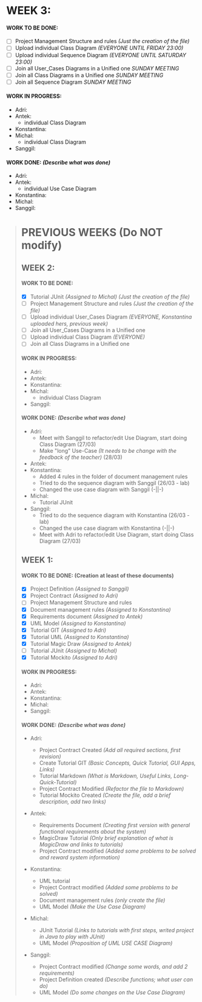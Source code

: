 
# WEEK 3:
#### WORK TO BE DONE:

 - [ ] Project Management Structure and rules *(Just the creation of the file)*
 - [ ] Upload individual Class Diagram *(EVERYONE UNTIL FRIDAY 23:00)*
 - [ ] Upload individual Sequence Diagram *(EVERYONE UNTIL SATURDAY 23:00)*
 - [ ] Join all User_Cases Diagrams in a Unified one *SUNDAY MEETING*
 - [ ] Join all Class Diagrams in a Unified one *SUNDAY MEETING*
 - [ ] Join all Sequence Diagram *SUNDAY MEETING*

#### WORK IN PROGRESS:

* Adri:
* Antek:
   - individual Class Diagram
* Konstantina:
* Michal: 
   - individual Class Diagram
* Sanggil:

#### WORK DONE: *(Describe what was done)*

 * Adri:
 * Antek:
   - individual Use Case Diagram
 * Konstantina:
 * Michal: 
 * Sanggil:


> # PREVIOUS WEEKS **(Do NOT modify)**
> ## WEEK 2:
> #### WORK TO BE DONE:
> 
>  - [X] Tutorial JUnit *(Assigned to Michal)* *(Just the creation of the file)* 
>  - [ ] Project Management Structure and rules *(Just the creation of the file)*
>  - [ ] Upload individual User_Cases Diagram *(EVERYONE, Konstantina uploaded hers, previous week)*
>  - [ ] Join all User_Cases Diagrams in a Unified one
>  - [ ] Upload individual Class Diagram *(EVERYONE)*
>  - [ ] Join all Class Diagrams in a Unified one
> 
> #### WORK IN PROGRESS:
> 
> * Adri:
> * Antek:
> * Konstantina:
> * Michal: 
>    - individual Class Diagram
> * Sanggil:
> 
> #### WORK DONE: *(Describe what was done)*
> 
>  * Adri:
>    - Meet with Sanggil to refactor/edit Use Diagram, start doing Class Diagram (27/03)
>    - Make "long" Use-Case _(It needs to be change with the feedback of the teacher)_ (28/03)  
>  * Antek:  
>  * Konstantina:
>    - Added 4 rules in the folder of document management rules
>    - Tried to do the sequence diagram with Sanggil (26/03 - lab)
>    - Changed the use case diagram with Sanggil (-||-)  
>  * Michal: 
>    - Tutorial JUnit  
>  * Sanggil:
>    - Tried to do the sequence diagram with Konstantina (26/03 - lab)
>    - Changed the use case diagram with Konstantina (-||-)
>    - Meet with Adri to refactor/edit Use Diagram, start doing Class Diagram (27/03)
> 
> ## WEEK 1:
> #### WORK TO BE DONE: (Creation at least of these documents)
> 
>  - [X] Project Definition *(Assigned to Sanggil)*
>  - [X] Project Contract *(Assigned to Adri)*
>  - [ ] Project Management Structure and rules
>  - [X] Document management rules *(Assigned to Konstantina)*
>  - [X] Requirements document *(Assigned to Antek)*
>  - [X] UML Model *(Assigned to Konstantina)*
>  - [X] Tutorial GIT *(Assigned to Adri)*
>  - [X] Tutorial UML *(Assigned to Konstantina)*
>  - [X] Tutorial Magic Draw *(Assigned to Antek)*
>  - [ ] Tutorial JUnit *(Assigned to Michal)*
>  - [X] Tutorial Mockito *(Assigned to Adri)*
> 
> #### WORK IN PROGRESS:
> 
> * Adri:
> * Antek:
> * Konstantina:
> * Michal: 
> * Sanggil:
> 
> #### WORK DONE: *(Describe what was done)*
> * Adri:
>    - Project Contract Created *(Add all required sections, first revision)*
>    - Create Tutorial GIT *(Basic Concepts, Quick Tutorial, GUI Apps, Links)*
>    - Tutorial Markdown _(What is Markdown, Useful Links, Long-Quick-Tutorial)_
>    - Project Contract Modified *(Refactor the file to Markdown)*
>    - Tutorial Mockito Created _(Create the file, add a brief description, add two links)_
> * Antek:
>    - Requirements Document *(Creating first version with general functional requirements about the system)*
>    - MagicDraw Tutorial *(Only brief explanation of what is MagicDraw and links to tutorials)*
>    - Project Contract modified *(Added some problems to be solved and reward system information)*
> * Konstantina:
>    - UML tutorial
>    - Project Contract modified *(Added some problems to be solved)*
>    - Document management rules *(only create the file)*
>    - UML Model *(Make the Use Case Diagram)*
> * Michal:
>   - JUnit Tutorial *(Links to tutorials with first steps, writed project in Java to play with JUnit)*
>   - UML Model *(Proposition of UML USE CASE Diagram)*
>
> * Sanggil:
>   - Project Contract modified *(Change some words, and add 2 requirements)*
>   - Project Definition created *(Describe functions; what user can do)*
>   - UML Model *(Do some changes on the Use Case Diagram)*

